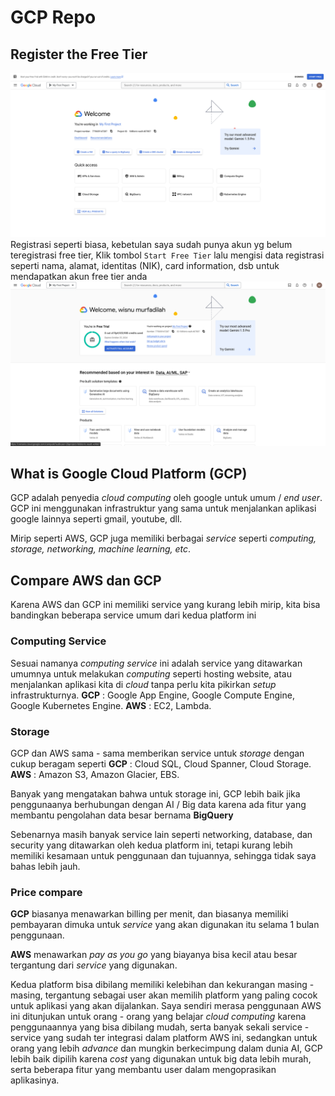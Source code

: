 # GCP Repo
## Register the Free Tier
![first image](./img/1.png)
Registrasi seperti biasa, kebetulan saya sudah punya akun yg belum teregistrasi free tier, Klik tombol `Start Free Tier` lalu mengisi data registrasi seperti nama, alamat, identitas (NIK), card information, dsb untuk mendapatkan akun free tier anda
![second image](./img/2.png)

## What is Google Cloud Platform (GCP)
GCP adalah penyedia *cloud computing* oleh google untuk umum / *end user*. GCP ini menggunakan infrastruktur yang sama untuk menjalankan aplikasi google lainnya seperti gmail, youtube, dll. 

Mirip seperti AWS, GCP juga memiliki berbagai *service* seperti *computing, storage, networking, machine learning, etc*. 

## Compare AWS dan GCP
Karena AWS dan GCP ini memiliki service yang kurang lebih mirip, kita bisa bandingkan beberapa service umum dari kedua platform ini

### Computing Service
Sesuai namanya *computing service* ini adalah service yang ditawarkan umumnya untuk melakukan *computing* seperti hosting website, atau menjalankan aplikasi kita di *cloud* tanpa perlu kita pikirkan *setup* infrastrukturnya.
**GCP** : Google App Engine, Google Compute Engine, Google Kubernetes Engine.
**AWS** : EC2, Lambda.

### Storage
GCP dan AWS sama - sama memberikan service untuk *storage* dengan cukup beragam seperti
**GCP** : Cloud SQL, Cloud Spanner, Cloud Storage.
**AWS** : Amazon S3, Amazon Glacier, EBS.

Banyak yang mengatakan bahwa untuk storage ini, GCP lebih baik jika penggunaanya berhubungan dengan AI / Big data karena ada fitur yang membantu pengolahan data besar bernama **BigQuery**

Sebenarnya masih banyak service lain seperti networking, database, dan security yang ditawarkan oleh kedua platform ini, tetapi kurang lebih memiliki kesamaan untuk penggunaan dan tujuannya, sehingga tidak saya bahas lebih jauh.

### Price compare

**GCP** biasanya menawarkan billing per menit, dan biasanya memiliki pembayaran dimuka untuk *service* yang akan digunakan itu selama 1 bulan penggunaan.

**AWS** menawarkan *pay as you go* yang biayanya bisa kecil atau besar tergantung dari *service* yang digunakan.

Kedua platform bisa dibilang memiliki kelebihan dan kekurangan masing - masing, tergantung sebagai user akan memilih platform yang paling cocok untuk aplikasi yang akan dijalankan. Saya sendiri merasa penggunaan AWS ini ditunjukan untuk orang - orang yang belajar *cloud computing* karena penggunaannya yang bisa dibilang mudah, serta banyak sekali service - service yang sudah ter integrasi dalam platform AWS ini, sedangkan untuk orang yang lebih *advance* dan mungkin berkecimpung dalam dunia AI, GCP lebih baik dipilih karena *cost* yang digunakan untuk big data lebih murah, serta beberapa fitur yang membantu user dalam mengoprasikan aplikasinya.

